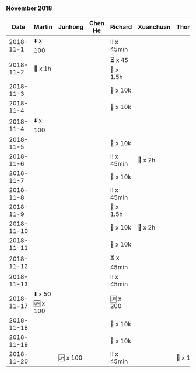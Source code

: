 
### November 2018

| Date       | Martin   | Junhong       |  Chen He       |Richard   | Xuanchuan | Thomas |
|-----------|---------------|---------------|---------------|---------------|---------------|---------------|
| 2018-11-1|  :arrow_down: x 100  |     |  | :bangbang: x 45min  |  ||
| 2018-11-2| :basketball: x 1h  |    |  |    :hourglass_flowing_sand: x 45 <br> :tennis: x 1.5h  |  ||
| 2018-11-3|   |     |  | :runner: x 10k |  ||
| 2018-11-4|   |     |  | :runner: x 10k |  ||
| 2018-11-4|   :arrow_down: x 100   |     |  | |  ||
| 2018-11-5|   |     |  | :runner: x 10k |  ||
| 2018-11-6|   |     |  | :bangbang: x 45min | :basketball: x 2h ||
| 2018-11-7|   |     |  | :runner: x 10k |  ||
| 2018-11-8|   |     |  | :bangbang: x 45min |  ||
| 2018-11-9|   |     |  | :tennis: x 1.5h  |  ||
| 2018-11-10|   |     |  | :runner: x 10k | :basketball: x 2h  ||
| 2018-11-11|   |     |  | :runner: x 10k |  ||
| 2018-11-12|   |     |  | :hourglass_flowing_sand: x 45min |  ||
| 2018-11-13|   |     |  | :bangbang: x 45min |  ||
| 2018-11-17|  :arrow_down: x 50 <br> :up: x 100 |     |  | :up: x 200 |  ||
| 2018-11-18|   |     |  | :runner: x 10k |  ||
| 2018-11-19|   |     |  | :runner: x 10k |  ||
| 2018-11-20|   | :up: x 100    |  | :bangbang: x 45min |  | :dancer: x 1h|

